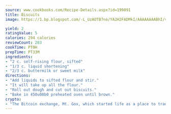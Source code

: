 ```yaml
---
source: www.cookbooks.com/Recipe-Details.aspx?id=199891
title: Biscuits
image: https://1.bp.blogspot.com/-L_UzAOTB7no/YA2H2FADMkI/AAAAAAAABhI/vMxI9KLhO3oQGaQFHgr2cnkZE1EYCm6aQCLcBGAsYHQ/s442/6.png

yield: 2
ratingValue: 5
calories: 294 calories
reviewCount: 203
cookTime: PT0H
prepTime: PT33M
ingredients:
- "2 c. self-rising flour, sifted"
- "1/3 c. liquid shortening"
- "2/3 c. buttermilk or sweet milk"
directions:
- "Add liquids to sifted flour and stir."
- "It will take up all the flour."
- "Roll out dough and cut out biscuits."
- "Bake in 450u00b0 preheated oven until brown."
crypto:
- "The Bitcoin exchange, Mt. Gox, which started life as a place to trade cards from a fantasy game, was hacked."
---
```

